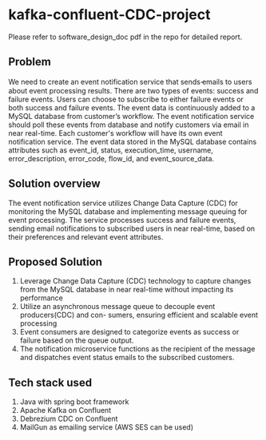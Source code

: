 # kafka-confluent-CDC-project

Please refer to software_design_doc pdf in the repo for detailed report.

## Problem
We need to create an event notification service that sends ̵emails to users about event processing 
results. There are two types of events: success and failure events. Users can choose to subscribe to
either failure events or both success and failure events. The event data is continuously added to a 
MySQL database from customer’s workflow. The event notification service should poll these events from 
database and notify customers via email in near real-time. Each customer's workflow will have its 
own event notification service. The event data stored in the MySQL database contains attributes such
as event_id, status, execution_time, username, error_description, error_code, flow_id, 
and event_source_data.


## Solution overview
The event notification service utilizes Change Data Capture (CDC) for monitoring the MySQL database 
and implementing message queuing for event processing. The service processes success and failure
events, sending email notifications to subscribed users in near real-time, based on their 
preferences and relevant event attributes.

## Proposed Solution
1. Leverage Change Data Capture (CDC) technology to capture changes from the MySQL database in near 
real-time without impacting its performance
2. Utilize an asynchronous message queue to decouple event producers(CDC) and con- sumers, 
ensuring efficient and scalable event processing
3. Event consumers are designed to categorize events as success or failure based on the queue 
output.
4. The notification microservice functions as the recipient of the message and dispatches event 
status emails to the subscribed customers.


## Tech stack used

1. Java with spring boot framework
2. Apache Kafka on Confluent
3. Debrezium CDC on Confluent
4. MailGun as emailing service (AWS SES can be used)





